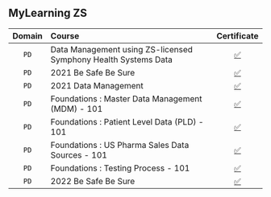 ## **MyLearning ZS**

|**Domain**|**Course**|**Certificate**|
|:--------:|:---------|:-------------:|
| `PD` | Data Management using ZS-licensed Symphony Health Systems Data | [✅](https://github.com/abphilip-work/ZS-Certifications/blob/master/MyLearning/Achievements/Data-Management-SHS.pdf) |
| `PD` | 2021 Be Safe Be Sure | [✅](https://github.com/abphilip-work/ZS-Certifications/blob/master/MyLearning/Achievements/Be-Safe-Be-Sure-I.pdf) |
| `PD` | 2021 Data Management | [✅](https://github.com/abphilip-work/ZS-Certifications/blob/master/MyLearning/Achievements/TPAA-AMA-PDRP.pdf) |
| `PD` | Foundations : Master Data Management (MDM) - 101 | [✅](https://github.com/abphilip-work/ZS-Certifications/blob/master/MyLearning/Achievements/MDM-101.pdf) |
| `PD` | Foundations : Patient Level Data (PLD) - 101 | [✅](https://github.com/abphilip-work/ZS-Certifications/blob/master/MyLearning/Achievements/PLD-101.pdf) |
| `PD` | Foundations : US Pharma Sales Data Sources - 101 | [✅](https://github.com/abphilip-work/ZS-Certifications/blob/master/MyLearning/Achievements/Pharma-Sales-101.pdf) |
| `PD` | Foundations : Testing Process - 101 | [✅](https://github.com/abphilip-work/ZS-Certifications/blob/master/MyLearning/Achievements/Testing-101.pdf) |
| `PD` | 2022 Be Safe Be Sure | [✅](https://github.com/abphilip-work/ZS-Certifications/blob/master/MyLearning/Achievements/Be-Safe-Be-Sure-II.pdf) |